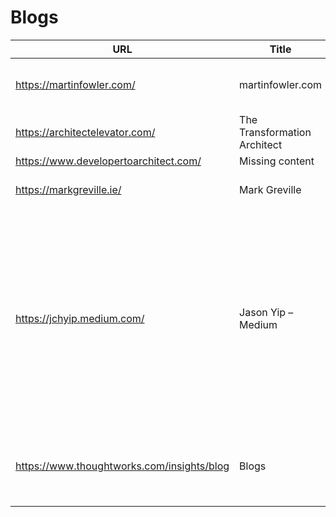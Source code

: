 # Blogs
|                   URL                    |           Title            |                                                                                                  Description                                                                                                  |
|------------------------------------------|----------------------------|---------------------------------------------------------------------------------------------------------------------------------------------------------------------------------------------------------------|
|https://martinfowler.com/                 |martinfowler.com            |A website on building software effectively                                                                                                                                                                     |
|https://architectelevator.com/            |The Transformation Architect|Missing content                                                                                                                                                                                                |
|https://www.developertoarchitect.com/     |Missing content             |Missing content                                                                                                                                                                                                |
|https://markgreville.ie/                  |Mark Greville               |Technology, Architecture, Music                                                                                                                                                                                |
|https://jchyip.medium.com/                |Jason Yip – Medium          |Read writing from Jason Yip on Medium. Senior Agile Coach at Spotify, ex-ThoughtWorks, ex-CruiseControl. Every day, Jason Yip and thousands of other voices read, write, and share important stories on Medium.|
|https://www.thoughtworks.com/insights/blog|Blogs                       |Personal perspectives from Thoughtworkers around the globe                                                                                                                                                     |
